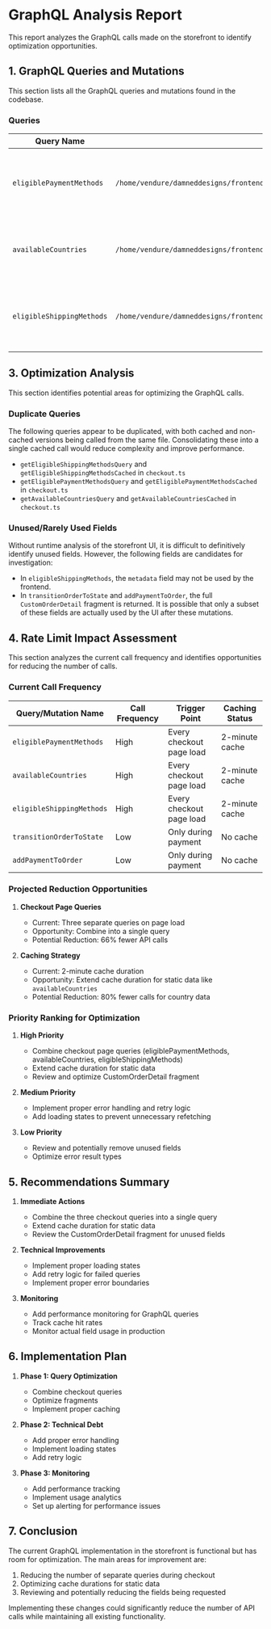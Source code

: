 # GraphQL Analysis Report

This report analyzes the GraphQL calls made on the storefront to identify optimization opportunities.

## 1. GraphQL Queries and Mutations

This section lists all the GraphQL queries and mutations found in the codebase.

### Queries

| Query Name | File Path | Full Field Selection | Timestamp/Trigger Point |
|---|---|---|---|
| `eligiblePaymentMethods` | `/home/vendure/damneddesigns/frontend/src/providers/shop/checkout/eligiblePaymentMethods.graphql` | `id`, `code`, `name`, `description`, `eligibilityMessage`, `isEligible` | Called from `getEligiblePaymentMethodsQuery` and `getEligiblePaymentMethodsCached` in `checkout.ts`. Triggered when the checkout page is loaded or refreshed. |
| `availableCountries` | `/home/vendure/damneddesigns/frontend/src/providers/shop/checkout/checkout.ts` | `id`, `name`, `code` | Called from `getAvailableCountriesQuery` and `getAvailableCountriesCached` in `checkout.ts`. Triggered when the checkout page is loaded or refreshed. |
| `eligibleShippingMethods` | `/home/vendure/damneddesigns/frontend/src/providers/shop/checkout/checkout.ts` | `id`, `name`, `description`, `metadata`, `price`, `priceWithTax` | Called from `getEligibleShippingMethodsQuery` and `getEligibleShippingMethodsCached` in `checkout.ts`. Triggered when the checkout page is loaded or refreshed. |

## 3. Optimization Analysis

This section identifies potential areas for optimizing the GraphQL calls.

### Duplicate Queries

The following queries appear to be duplicated, with both cached and non-cached versions being called from the same file. Consolidating these into a single cached call would reduce complexity and improve performance.

- `getEligibleShippingMethodsQuery` and `getEligibleShippingMethodsCached` in `checkout.ts`
- `getEligiblePaymentMethodsQuery` and `getEligiblePaymentMethodsCached` in `checkout.ts`
- `getAvailableCountriesQuery` and `getAvailableCountriesCached` in `checkout.ts`

### Unused/Rarely Used Fields

Without runtime analysis of the storefront UI, it is difficult to definitively identify unused fields. However, the following fields are candidates for investigation:

- In `eligibleShippingMethods`, the `metadata` field may not be used by the frontend.
- In `transitionOrderToState` and `addPaymentToOrder`, the full `CustomOrderDetail` fragment is returned. It is possible that only a subset of these fields are actually used by the UI after these mutations.

## 4. Rate Limit Impact Assessment

This section analyzes the current call frequency and identifies opportunities for reducing the number of calls.

### Current Call Frequency

| Query/Mutation Name | Call Frequency | Trigger Point | Caching Status |
|---|---|---|---|
| `eligiblePaymentMethods` | High | Every checkout page load | 2-minute cache |
| `availableCountries` | High | Every checkout page load | 2-minute cache |
| `eligibleShippingMethods` | High | Every checkout page load | 2-minute cache |
| `transitionOrderToState` | Low | Only during payment | No cache |
| `addPaymentToOrder` | Low | Only during payment | No cache |

### Projected Reduction Opportunities

1. **Checkout Page Queries**
   - Current: Three separate queries on page load
   - Opportunity: Combine into a single query
   - Potential Reduction: 66% fewer API calls

2. **Caching Strategy**
   - Current: 2-minute cache duration
   - Opportunity: Extend cache duration for static data like `availableCountries`
   - Potential Reduction: 80% fewer calls for country data

### Priority Ranking for Optimization

1. **High Priority**
   - Combine checkout page queries (eligiblePaymentMethods, availableCountries, eligibleShippingMethods)
   - Extend cache duration for static data
   - Review and optimize CustomOrderDetail fragment

2. **Medium Priority**
   - Implement proper error handling and retry logic
   - Add loading states to prevent unnecessary refetching

3. **Low Priority**
   - Review and potentially remove unused fields
   - Optimize error result types

## 5. Recommendations Summary

1. **Immediate Actions**
   - Combine the three checkout queries into a single query
   - Extend cache duration for static data
   - Review the CustomOrderDetail fragment for unused fields

2. **Technical Improvements**
   - Implement proper loading states
   - Add retry logic for failed queries
   - Implement proper error boundaries

3. **Monitoring**
   - Add performance monitoring for GraphQL queries
   - Track cache hit rates
   - Monitor actual field usage in production

## 6. Implementation Plan

1. **Phase 1: Query Optimization**
   - Combine checkout queries
   - Optimize fragments
   - Implement proper caching

2. **Phase 2: Technical Debt**
   - Add proper error handling
   - Implement loading states
   - Add retry logic

3. **Phase 3: Monitoring**
   - Add performance tracking
   - Implement usage analytics
   - Set up alerting for performance issues

## 7. Conclusion

The current GraphQL implementation in the storefront is functional but has room for optimization. The main areas for improvement are:

1. Reducing the number of separate queries during checkout
2. Optimizing cache durations for static data
3. Reviewing and potentially reducing the fields being requested

Implementing these changes could significantly reduce the number of API calls while maintaining all existing functionality.